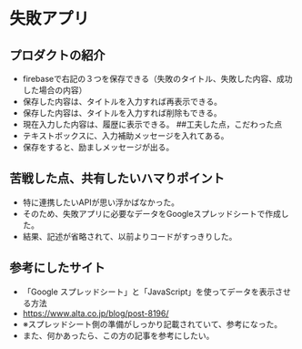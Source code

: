 # 失敗アプリ
## プロダクトの紹介
- firebaseで右記の３つを保存できる（失敗のタイトル、失敗した内容、成功した場合の内容）
- 保存した内容は、タイトルを入力すれば再表示できる。
- 保存した内容は、タイトルを入力すれば削除もできる。
- 現在入力した内容は、履歴に表示できる。 ##工夫した点，こだわった点
- テキストボックスに、入力補助メッセージを入れてある。
- 保存をすると、励ましメッセージが出る。
## 苦戦した点、共有したいハマりポイント
- 特に連携したいAPIが思い浮かばなかった。
- そのため、失敗アプリに必要なデータをGoogleスプレッドシートで作成した。
- 結果、記述が省略されて、以前よりコードがすっきりした。
## 参考にしたサイト
- 「Google スプレッドシート」と「JavaScript」を使ってデータを表示させる方法
- https://www.alta.co.jp/blog/post-8196/
- ※スプレッドシート側の準備がしっかり記載されていて、参考になった。
- また、何かあったら、この方の記事を参考にしたい。